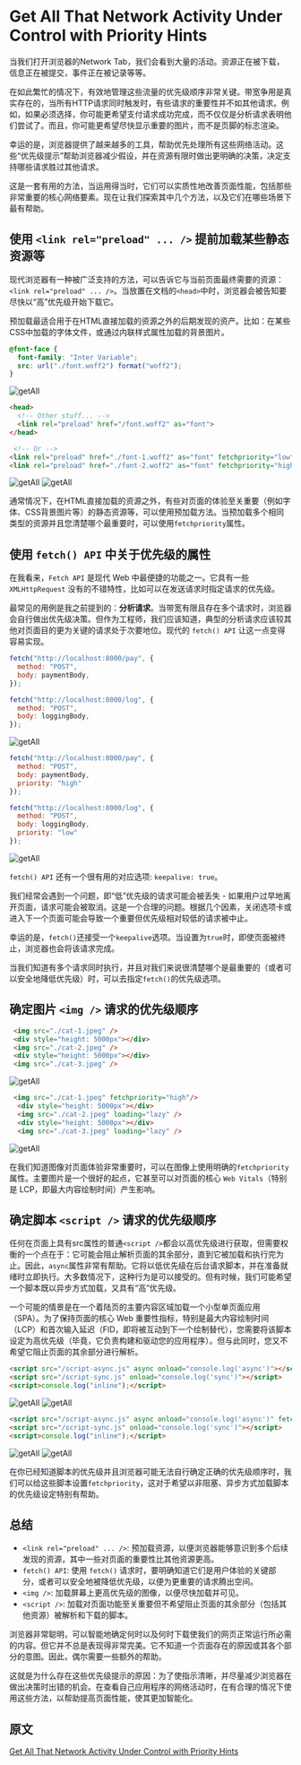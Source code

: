 # Get All That Network Activity Under Control with Priority Hints

当我们打开浏览器的Network Tab，我们会看到大量的活动。资源正在被下载，信息正在被提交，事件正在被记录等等。

在如此繁忙的情况下，有效地管理这些流量的优先级顺序非常关键。带宽争用是真实存在的，当所有HTTP请求同时触发时，有些请求的重要性并不如其他请求。例如，如果必须选择，你可能更希望支付请求成功完成，而不仅仅是分析请求表明他们尝试了。而且，你可能更希望尽快显示重要的图片，而不是页脚的标志渲染。

幸运的是，浏览器提供了越来越多的工具，帮助优先处理所有这些网络活动。这些“优先级提示”帮助浏览器减少假设，并在资源有限时做出更明确的决策，决定支持哪些请求胜过其他请求。

这是一套有用的方法，当运用得当时，它们可以实质性地改善页面性能，包括那些非常重要的核心网络要素。现在让我们探索其中几个方法，以及它们在哪些场景下最有帮助。

## 使用 `<link rel="preload" ... />` 提前加载某些静态资源等

现代浏览器有一种被广泛支持的方法，可以告诉它与当前页面最终需要的资源：`<link rel="preload" ... />`。当放置在文档的`<head>`中时，浏览器会被告知要尽快以“高”优先级开始下载它。

预加载最适合用于在HTML直接加载的资源之外的后期发现的资产。比如：在某些CSS中加载的字体文件，或通过内联样式属性加载的背景图片。

```css
@font-face {
  font-family: "Inter Variable";
  src: url("./font.woff2") format("woff2");
}
```

![getAll](./assets/getAll001.webp)

```html
<head>
  <!-- Other stuff... -->
  <link rel="preload" href="/font.woff2" as="font">
</head>

 <!-- Or -->
<link rel="preload" href="./font-1.woff2" as="font" fetchpriority="low" />
<link rel="preload" href="./font-2.woff2" as="font" fetchpriority="high" />
```

![getAll](./assets/getAll002.webp)
![getAll](./assets/getAll003.webp)

通常情况下，在HTML直接加载的资源之外，有些对页面的体验至关重要（例如字体、CSS背景图片等）的静态资源等，可以使用预加载方法。当预加载多个相同类型的资源并且您清楚哪个最重要时，可以使用`fetchpriority`属性。

## 使用 `fetch() API` 中关于优先级的属性

在我看来，`Fetch API` 是现代 Web 中最便捷的功能之一。它具有一些 `XMLHttpRequest` 没有的不错特性，比如可以在发送请求时指定请求的优先级。

最常见的用例是我之前提到的：**分析请求**。当带宽有限且存在多个请求时，浏览器会自行做出优先级决策。但作为工程师，我们应该知道，典型的分析请求应该较其他对页面目的更为关键的请求处于次要地位。现代的 `fetch() API` 让这一点变得容易实现。

```js
fetch("http://localhost:8000/pay", {
  method: "POST",
  body: paymentBody,
});

fetch("http://localhost:8000/log", {
  method: "POST",
  body: loggingBody,
});
```

![getAll](./assets/getAll004.webp)

```js
fetch("http://localhost:8000/pay", {
  method: "POST",
  body: paymentBody,
  priority: "high"
});

fetch("http://localhost:8000/log", {
  method: "POST",
  body: loggingBody,
  priority: "low"
});
```

![getAll](./assets/getAll005.webp)

`fetch() API` 还有一个很有用的对应选项: `keepalive: true`。

我们经常会遇到一个问题，即“低”优先级的请求可能会被丢失 - 如果用户过早地离开页面，请求可能会被取消。这是一个合理的问题。根据几个因素，关闭选项卡或进入下一个页面可能会导致一个重要但优先级相对较低的请求被中止。

幸运的是，`fetch()`还接受一个`keepalive`选项。当设置为`true`时，即使页面被终止，浏览器也会将该请求完成。

当我们知道有多个请求同时执行，并且对我们来说很清楚哪个是最重要的（或者可以安全地降低优先级）时，可以去指定`fetch()`的优先级选项。

## 确定图片 `<img />` 请求的优先级顺序

```html
 <img src="./cat-1.jpeg" />
 <div style="height: 5000px"></div>
 <img src="./cat-2.jpeg" />
 <div style="height: 5000px"></div>
 <img src="./cat-3.jpeg" />
```

![getAll](./assets/getAll006.webp)

```html
 <img src="./cat-1.jpeg" fetchpriority="high"/>
  <div style="height: 5000px"></div>
  <img src="./cat-2.jpeg" loading="lazy" />
  <div style="height: 5000px"></div>
  <img src="./cat-3.jpeg" loading="lazy" />
```

![getAll](./assets/getAll007.webp)

在我们知道图像对页面体验非常重要时，可以在图像上使用明确的`fetchpriority`属性。主要图片是一个很好的起点，它甚至可以对页面的核心 `Web Vitals`（特别是 LCP，即最大内容绘制时间）产生影响。

## 确定脚本 `<script />` 请求的优先级顺序

任何在页面上具有src属性的普通`<script />`都会以高优先级进行获取，但需要权衡的一个点在于：它可能会阻止解析页面的其余部分，直到它被加载和执行完为止。因此，`async`属性非常有帮助。它将以低优先级在后台请求脚本，并在准备就绪时立即执行。大多数情况下，这种行为是可以接受的。但有时候，我们可能希望一个脚本既以异步方式加载，又具有“高”优先级。

一个可能的情景是在一个着陆页的主要内容区域加载一个小型单页面应用（SPA）。为了保持页面的核心 Web 重要性指标，特别是最大内容绘制时间（LCP）和首次输入延迟（FID，即将被互动到下一个绘制替代），您需要将该脚本设定为高优先级（毕竟，它负责构建和驱动您的应用程序）。但与此同时，您又不希望它阻止页面的其余部分进行解析。

```html
<script src="/script-async.js" async onload="console.log('async')"></script>
<script src="/script-sync.js" onload="console.log('sync')"></script>
<script>console.log("inline");</script>
```

![getAll](./assets/getAll008.webp)
![getAll](./assets/getAll009.webp)

```html
<script src="/script-async.js" async onload="console.log('async')" fetchpriority="high"></script>
<script src="/script-sync.js" onload="console.log('sync')"></script>
<script>console.log("inline");</script>
```

![getAll](./assets/getAll010.webp)
![getAll](./assets/getAll011.webp)

在你已经知道脚本的优先级并且浏览器可能无法自行确定正确的优先级顺序时，我们可以给这些脚本设置`fetchpriority`，这对于希望以非阻塞、异步方式加载脚本的优先级设定特别有帮助。

## 总结

- `<link rel="preload" ... />`: 预加载资源，以便浏览器能够意识到多个后续发现的资源，其中一些对页面的重要性比其他资源更高。
- `fetch() API`: 使用 `fetch()` 请求时，要明确知道它们是用户体验的关键部分，或者可以安全地被降低优先级，以便为更重要的请求腾出空间。
- `<img />`: 加载屏幕上更高优先级的图像，以便尽快加载并可见。
- `<script />`: 加载对页面功能至关重要但不希望阻止页面的其余部分（包括其他资源）被解析和下载的脚本。

浏览器非常聪明，可以智能地确定何时以及何时下载使我们的网页正常运行所必需的内容。但它并不总是表现得非常完美。它不知道一个页面存在的原因或其各个部分的意图。因此，偶尔需要一些额外的帮助。

这就是为什么存在这些优先级提示的原因：为了使指示清晰，并尽量减少浏览器在做出决策时出错的机会。在查看自己应用程序的网络活动时，在有合理的情况下使用这些方法，以帮助提高页面性能，使其更加智能化。

## 原文

[Get All That Network Activity Under Control with Priority Hints](https://www.macarthur.me/posts/priority-hints)